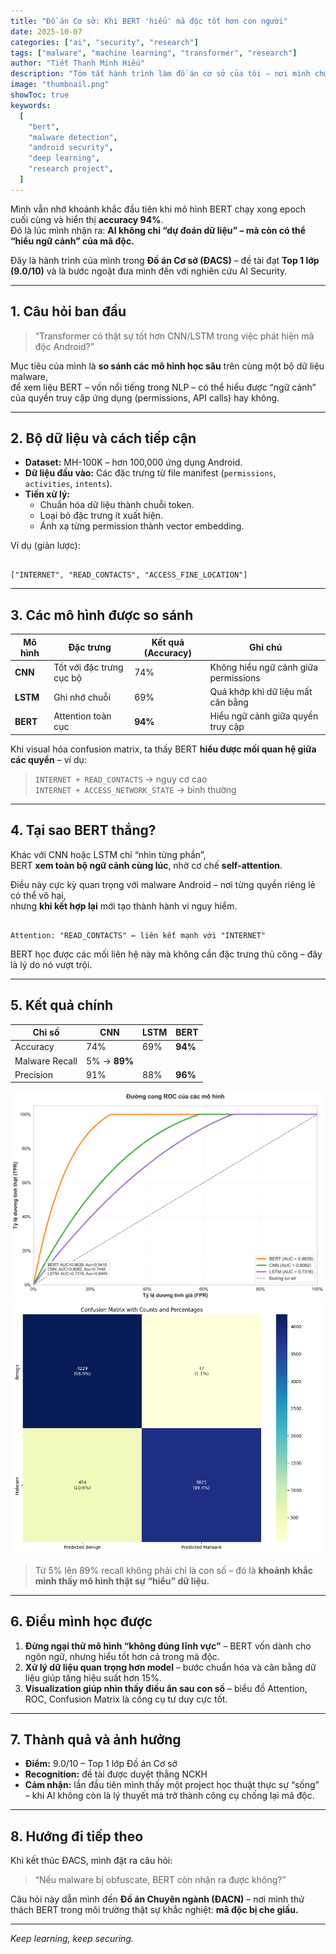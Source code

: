 ```yaml
---
title: "Đồ án Cơ sở: Khi BERT 'hiểu' mã độc tốt hơn con người"
date: 2025-10-07
categories: ["ai", "security", "research"]
tags: ["malware", "machine learning", "transformer", "research"]
author: "Tiết Thanh Minh Hiếu"
description: "Tóm tắt hành trình làm đồ án cơ sở của tôi — nơi mình chứng minh rằng BERT có thể phát hiện mã độc Android hiệu quả hơn CNN và LSTM, với độ chính xác tăng hơn 20%."
image: "thumbnail.png"
showToc: true
keywords:
  [
    "bert",
    "malware detection",
    "android security",
    "deep learning",
    "research project",
  ]
---
```


Mình vẫn nhớ khoảnh khắc đầu tiên khi mô hình BERT chạy xong epoch cuối cùng và hiển thị **accuracy 94%**.  
Đó là lúc mình nhận ra: **AI không chỉ “dự đoán dữ liệu” – mà còn có thể “hiểu ngữ cảnh” của mã độc.**

Đây là hành trình của mình trong **Đồ án Cơ sở (ĐACS)** – đề tài đạt **Top 1 lớp (9.0/10)** và là bước ngoặt đưa mình đến với nghiên cứu AI Security.

---

## 1. Câu hỏi ban đầu

> “Transformer có thật sự tốt hơn CNN/LSTM trong việc phát hiện mã độc Android?”

Mục tiêu của mình là **so sánh các mô hình học sâu** trên cùng một bộ dữ liệu malware,  
để xem liệu BERT – vốn nổi tiếng trong NLP – có thể hiểu được “ngữ cảnh” của quyền truy cập ứng dụng (permissions, API calls) hay không.

---

## 2. Bộ dữ liệu và cách tiếp cận

- **Dataset:** MH-100K – hơn 100,000 ứng dụng Android.
- **Dữ liệu đầu vào:** Các đặc trưng từ file manifest (`permissions`, `activities`, `intents`).
- **Tiền xử lý:**
  - Chuẩn hóa dữ liệu thành chuỗi token.
  - Loại bỏ đặc trưng ít xuất hiện.
  - Ánh xạ từng permission thành vector embedding.

Ví dụ (giản lược):

```

["INTERNET", "READ_CONTACTS", "ACCESS_FINE_LOCATION"]

```

---

## 3. Các mô hình được so sánh

| Mô hình  | Đặc trưng                | Kết quả (Accuracy) | Ghi chú                              |
| -------- | ------------------------ | ------------------ | ------------------------------------ |
| **CNN**  | Tốt với đặc trưng cục bộ | 74%                | Không hiểu ngữ cảnh giữa permissions |
| **LSTM** | Ghi nhớ chuỗi            | 69%                | Quá khớp khi dữ liệu mất cân bằng    |
| **BERT** | Attention toàn cục       | **94%**            | Hiểu ngữ cảnh giữa quyền truy cập    |

Khi visual hóa confusion matrix, ta thấy BERT **hiểu được mối quan hệ giữa các quyền** – ví dụ:

> `INTERNET + READ_CONTACTS` → nguy cơ cao  
> `INTERNET + ACCESS_NETWORK_STATE` → bình thường

---

## 4. Tại sao BERT thắng?

Khác với CNN hoặc LSTM chỉ “nhìn từng phần”,  
BERT **xem toàn bộ ngữ cảnh cùng lúc**, nhờ cơ chế **self-attention**.

Điều này cực kỳ quan trọng với malware Android – nơi từng quyền riêng lẻ có thể vô hại,  
nhưng **khi kết hợp lại** mới tạo thành hành vi nguy hiểm.

```

Attention: "READ_CONTACTS" ← liên kết mạnh với "INTERNET"

```

BERT học được các mối liên hệ này mà không cần đặc trưng thủ công – đây là lý do nó vượt trội.

---

## 5. Kết quả chính

| Chỉ số         | CNN          | LSTM | BERT    |
| -------------- | ------------ | ---- | ------- |
| Accuracy       | 74%          | 69%  | **94%** |
| Malware Recall | 5% → **89%** |
| Precision      | 91%          | 88%  | **96%** |

<div align="center">

![So sánh hiệu suất](roc_curves_comparison.png)
![Confusion Matrix](detailed_confusion_matrix.png)

</div>

> Từ 5% lên 89% recall không phải chỉ là con số – đó là **khoảnh khắc mình thấy mô hình thật sự “hiểu” dữ liệu.**

---

## 6. Điều mình học được

1. **Đừng ngại thử mô hình “không đúng lĩnh vực”** – BERT vốn dành cho ngôn ngữ, nhưng hiểu tốt hơn cả trong mã độc.
2. **Xử lý dữ liệu quan trọng hơn model** – bước chuẩn hóa và cân bằng dữ liệu giúp tăng hiệu suất hơn 15%.
3. **Visualization giúp nhìn thấy điều ẩn sau con số** – biểu đồ Attention, ROC, Confusion Matrix là công cụ tư duy cực tốt.

---

## 7. Thành quả và ảnh hưởng

- **Điểm:** 9.0/10 – Top 1 lớp Đồ án Cơ sở
- **Recognition:** đề tài được duyệt thẳng NCKH
- **Cảm nhận:** lần đầu tiên mình thấy một project học thuật thực sự “sống” – khi AI không còn là lý thuyết mà trở thành công cụ chống lại mã độc.

---

## 8. Hướng đi tiếp theo

Khi kết thúc ĐACS, mình đặt ra câu hỏi:

> “Nếu malware bị obfuscate, BERT còn nhận ra được không?”

Câu hỏi này dẫn mình đến **Đồ án Chuyên ngành (ĐACN)** – nơi mình thử thách BERT trong môi trường thật sự khắc nghiệt: **mã độc bị che giấu.**

---

_Keep learning, keep securing._
